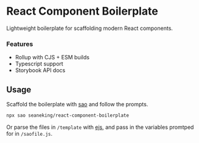 # React Component Boilerplate

Lightweight boilerplate for scaffolding modern React components.

### Features

- Rollup with CJS + ESM builds
- Typescript support
- Storybook API docs


## Usage

Scaffold the boilerplate with [sao](https://saojs.org/) and follow the prompts.

```sh
npx sao seaneking/react-component-boilerplate
```

Or parse the files in `/template` with [ejs](https://ejs.co/), and pass in the variables promtped for in `/saofile.js`.